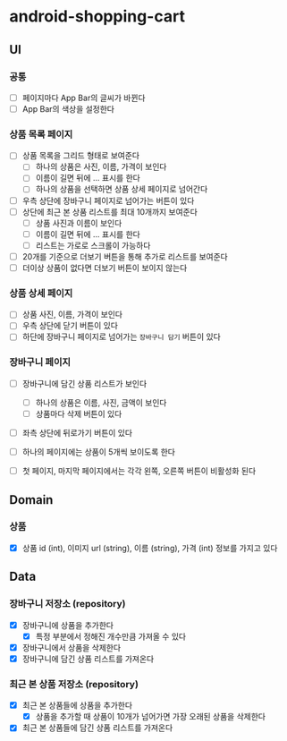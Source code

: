 # android-shopping-cart

## UI

### 공통
- [ ] 페이지마다 App Bar의 글씨가 바뀐다
- [ ] App Bar의 색상을 설정한다

### 상품 목록 페이지
- [ ] 상품 목록을 그리드 형태로 보여준다
  - [ ] 하나의 상품은 사진, 이름, 가격이 보인다
  - [ ] 이름이 길면 뒤에 ... 표시를 한다
  - [ ] 하나의 상품을 선택하면 상품 상세 페이지로 넘어간다
- [ ] 우측 상단에 장바구니 페이지로 넘어가는 버튼이 있다
- [ ] 상단에 최근 본 상품 리스트를 최대 10개까지 보여준다
  - [ ] 상품 사진과 이름이 보인다
  - [ ] 이름이 길면 뒤에 ... 표시를 한다
  - [ ] 리스트는 가로로 스크롤이 가능하다
- [ ] 20개를 기준으로 더보기 버튼을 통해 추가로 리스트를 보여준다
- [ ] 더이상 상품이 없다면 더보기 버튼이 보이지 않는다

### 상품 상세 페이지
- [ ] 상품 사진, 이름, 가격이 보인다
- [ ] 우측 상단에 닫기 버튼이 있다
- [ ] 하단에 장바구니 페이지로 넘어가는 `장바구니 담기` 버튼이 있다

### 장바구니 페이지
- [ ] 장바구니에 담긴 상품 리스트가 보인다
  - [ ] 하나의 상품은 이름, 사진, 금액이 보인다
  - [ ] 상품마다 삭제 버튼이 있다
- [ ] 좌측 상단에 뒤로가기 버튼이 있다
- [ ] 하나의 페이지에는 상품이 5개씩 보이도록 한다
- [ ] 첫 페이지, 마지막 페이지에서는 각각 왼쪽, 오른쪽 버튼이 비활성화 된다


## Domain

### 상품
- [x] 상품 id (int), 이미지 url (string), 이름 (string), 가격 (int) 정보를 가지고 있다


## Data

### 장바구니 저장소 (repository)
- [x] 장바구니에 상품을 추가한다
  - [x] 특정 부분에서 정해진 개수만큼 가져올 수 있다
- [x] 장바구니에서 상품을 삭제한다
- [x] 장바구니에 담긴 상품 리스트를 가져온다

### 최근 본 상품 저장소 (repository)
- [x] 최근 본 상품들에 상품을 추가한다
  - [x] 상품을 추가할 때 상품이 10개가 넘어가면 가장 오래된 상품을 삭제한다
- [x] 최근 본 상품들에 담긴 상품 리스트를 가져온다
